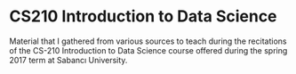 # CS210 Introduction to Data Science
Material that I gathered from various sources to teach during the recitations of the CS-210 Introduction to Data Science course offered during the spring 2017 term at Sabancı University.
